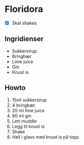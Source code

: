 # Floridora

* [x] Skal shakes

## Ingridienser

* Sukkersirup
* Bringbær
* Lime juice
* Gin
* Knust is

## Howto

1. 15ml sukkersirup
2. 4 bringbær
3. 20 ml lime juice
4. 60 ml gin
5. Lett muddle
6. Legg til knust is
7. Shake
8. Hell i glass med knust is på topp
